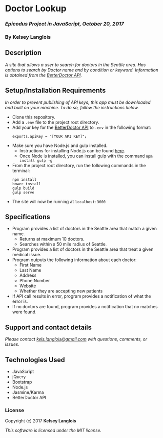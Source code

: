 # Doctor Lookup

### _Epicodus Project in JavaScript, October 20, 2017_

### By Kelsey Langlois

## Description

_A site that allows a user to search for doctors in the Seattle area. Has options to search by Doctor name and by condition or keyword. Information is obtained from the [BetterDoctor API](https://developer.betterdoctor.com/)._

## Setup/Installation Requirements

_In order to prevent publishing of API keys, this app must be downloaded and built on your machine. To do so, follow the instructions below._

* Clone this repository.
* Add a ```.env``` file to the project root directory.
* Add your key for the [BetterDoctor API](https://developer.betterdoctor.com/) to ```.env``` in the following format:
  ```
  exports.apiKey = "[YOUR API KEY]";
  ```
* Make sure you have Node.js and gulp installed.
    * Instructions for installing Node.js can be found [here](https://www.learnhowtoprogram.com/javascript/getting-started-with-javascript-2f9a73dc-b7f5-4a22-9101-e69d49f552ac/installing-node-js).
    * Once Node is installed, you can install gulp with the command ```npm install gulp -g```
* From the project root directory, run the following commands in the terminal:
  ```
  npm install
  bower install
  gulp build
  gulp serve
  ```
* The site will now be running at ```localhost:3000```

## Specifications

* Program provides a list of doctors in the Seattle area that match a given name.
  * Returns at maximum 10 doctors.
  * Searches within a 50 mile radius of Seattle.
* Program provides a list of doctors in the Seattle area that treat a given medical issue.
* Program outputs the following information about each doctor:
  * First Name
  * Last Name
  * Address
  * Phone Number
  * Website
  * Whether they are accepting new patients
* If API call results in error, program provides a notification of what the error is.
* If no doctors are found, program provides a notification that no matches were found.

## Support and contact details

_Please contact [kels.langlois@gmail.com](mailto:kels.langlois@gmail.com) with questions, comments, or issues._

## Technologies Used

* JavaScript
* jQuery
* Bootstrap
* Node.js
* Jasmine/Karma
* BetterDoctor API

### License

Copyright (c) 2017 **Kelsey Langlois**

*This software is licensed under the MIT license.*
